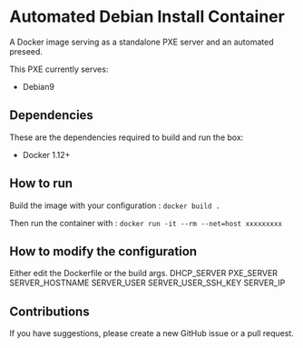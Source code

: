 # Automated Debian Install Container

A Docker image serving as a standalone PXE server and an automated preseed.

This PXE currently serves:
- Debian9

## Dependencies
These are the dependencies required to build and run the box:
- Docker 1.12+

## How to run

Build the image with your configuration :
`docker build .`

Then run the container with : `docker run -it --rm --net=host xxxxxxxxx`

## How to modify the configuration
Either edit the Dockerfile or the build args.
DHCP_SERVER
PXE_SERVER
SERVER_HOSTNAME
SERVER_USER
SERVER_USER_SSH_KEY
SERVER_IP

## Contributions
If you have suggestions, please create a new GitHub issue or a pull request.

